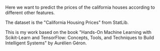 Here we want to predict the prices of the california houses according to different other features.

The dataset is the "California Housing Prices" from StatLib.

This is my work based on the book "Hands-On Machine Learning with Scikit-Learn and TensorFlow: Concepts, Tools, and Techniques to Build Intelligent Systems" by  Aurélien Géron.
